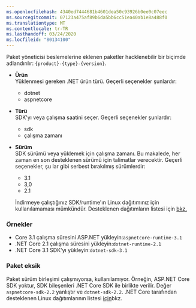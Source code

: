 ```yaml
---
ms.openlocfilehash: 4340ed7444681b4601dea50c93926b0ee0c07eec
ms.sourcegitcommit: 07123a475af89b6da5bb6cc51ea40ab1e8a488f0
ms.translationtype: MT
ms.contentlocale: tr-TR
ms.lasthandoff: 03/24/2020
ms.locfileid: "80134100"
---
```


Paket yöneticisi beslemelerine eklenen paketler hacklenebilir bir biçimde adlandırılır: `{product}-{type}-{version}`.

- **Ürün**\
Yüklenmesi gereken .NET ürün türü. Geçerli seçenekler şunlardır:

  - dotnet
  - aspnetcore

- **Türü**\
SDK'yı veya çalışma saatini seçer. Geçerli seçenekler şunlardır:

  - sdk
  - çalışma zamanı

- **Sürüm**\
SDK sürümü veya yüklemek için çalışma zamanı. Bu makalede, her zaman en son desteklenen sürümü için talimatlar verecektir. Geçerli seçenekler, şu lar gibi serbest bırakılmış sürümlerdir:

  - 3.1
  - 3,0
  - 2.1

  İndirmeye çalıştığınız SDK/runtime'ın Linux dağıtımınız için kullanılamaması mümkündür. Desteklenen dağıtımların listesi için [bkz.](../dependencies.md?pivots=os-linux)

### <a name="examples"></a>Örnekler

- Core 3.1 çalışma süresini ASP.NET yükleyin:`aspnetcore-runtime-3.1`
- .NET Core 2.1 çalışma süresini yükleyin:`dotnet-runtime-2.1`
- .NET Core 3.1 SDK'yı yükleyin:`dotnet-sdk-3.1`

### <a name="package-missing"></a>Paket eksik

Paket sürüm birleşimi çalışmıyorsa, kullanılamıyor. Örneğin, ASP.NET Core SDK yoktur, SDK bileşenleri .NET Core SDK ile birlikte verilir. Değer `aspnetcore-sdk-2.2` yanlıştır ve `dotnet-sdk-2.2`. .NET Core tarafından desteklenen Linux dağıtımlarının listesi [için](../dependencies.md?pivots=os-linux)bkz.
